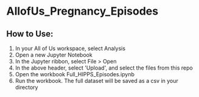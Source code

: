 # AllofUs_Pregnancy_Episodes

## How to Use:
  1. In your All of Us workspace, select Analysis
  2. Open a new Jupyter Notebook
  3. In the Jupyter ribbon, select File > Open
  4. In the above header, select 'Upload', and select the files from this repo
  5. Open the workbook Full_HIPPS_Episodes.ipynb
  6. Run the workbook. The full dataset will be saved as a csv in your directory
